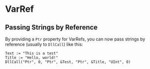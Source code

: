 # VarRef

## Passing Strings by Reference

By providing a `Ptr` property for VarRefs, you can now pass strings by
reference (usually to `DllCall`) like this:

```ahk
Text := "This is a test"
Title := "Hello, world!"
DllCall("Ptr", 0, "Ptr", &Test, "Ptr", &Title, "UInt", 0)
```
